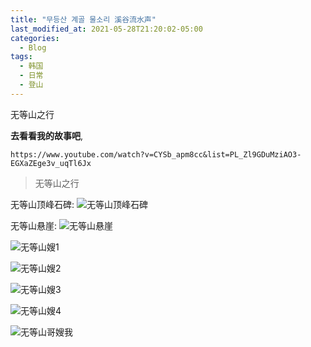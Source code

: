 ```yaml
---
title: "무등산 계골 물소리 溪谷流水声"
last_modified_at: 2021-05-28T21:20:02-05:00
categories:
  - Blog
tags:
  - 韩国
  - 日常
  - 登山
---
```


无等山之行


**去看看我的故事吧**, 

`https://www.youtube.com/watch?v=CYSb_apm8cc&list=PL_Zl9GDuMziAO3-EGXaZEge3v_uqTl6Jx`

> 无等山之行

无等山顶峰石碑:
![无等山顶峰石碑](https://636643.freep.cn/636643/%E6%97%A0%E7%AD%89%E5%B1%B1%E7%9F%B3%E7%A2%91.jpg)

无等山悬崖:
![无等山悬崖](https://636643.freep.cn/636643/wds%E6%82%AC%E5%B4%96.jpg)

![无等山嫂1](https://636643.freep.cn/636643/%E6%97%A0%E7%AD%89%E5%B1%B1%E5%AB%82.jpg)

![无等山嫂2](https://636643.freep.cn/636643/%E6%97%A0%E7%AD%89%E5%B1%B1%E5%AB%822.jpg)

![无等山嫂3](https://636643.freep.cn/636643/%E6%97%A0%E7%AD%89%E5%B1%B1%E5%AB%823.jpg)

![无等山嫂4](https://636643.freep.cn/636643/%E6%97%A0%E7%AD%89%E5%B1%B1%E5%AB%824.jpg)

![无等山哥嫂我](https://636643.freep.cn/636643/%E6%97%A0%E7%AD%89%E5%B1%B1%E5%93%A5%E5%AB%82%E6%88%91.jpg)
